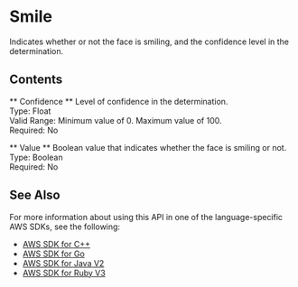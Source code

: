 # Smile<a name="API_Smile"></a>

Indicates whether or not the face is smiling, and the confidence level in the determination\.

## Contents<a name="API_Smile_Contents"></a>

 ** Confidence **   <a name="rekognition-Type-Smile-Confidence"></a>
Level of confidence in the determination\.  
Type: Float  
Valid Range: Minimum value of 0\. Maximum value of 100\.  
Required: No

 ** Value **   <a name="rekognition-Type-Smile-Value"></a>
Boolean value that indicates whether the face is smiling or not\.  
Type: Boolean  
Required: No

## See Also<a name="API_Smile_SeeAlso"></a>

For more information about using this API in one of the language\-specific AWS SDKs, see the following:
+  [ AWS SDK for C\+\+](https://docs.aws.amazon.com/goto/SdkForCpp/rekognition-2016-06-27/Smile) 
+  [ AWS SDK for Go](https://docs.aws.amazon.com/goto/SdkForGoV1/rekognition-2016-06-27/Smile) 
+  [ AWS SDK for Java V2](https://docs.aws.amazon.com/goto/SdkForJavaV2/rekognition-2016-06-27/Smile) 
+  [ AWS SDK for Ruby V3](https://docs.aws.amazon.com/goto/SdkForRubyV3/rekognition-2016-06-27/Smile) 